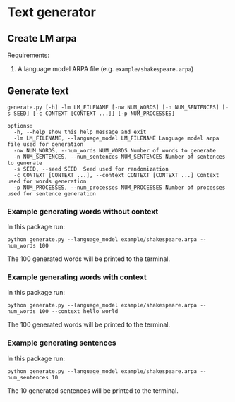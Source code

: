 # Text generator

## Create LM arpa

Requirements:

1. A language model ARPA file (e.g. `example/shakespeare.arpa`)

## Generate text

```
generate.py [-h] -lm LM_FILENAME [-nw NUM_WORDS] [-n NUM_SENTENCES] [-s SEED] [-c CONTEXT [CONTEXT ...]] [-p NUM_PROCESSES]

options:
  -h, --help show this help message and exit
  -lm LM_FILENAME, --language_model LM_FILENAME Language model arpa file used for generation
  -nw NUM_WORDS, --num_words NUM_WORDS Number of words to generate
  -n NUM_SENTENCES, --num_sentences NUM_SENTENCES Number of sentences to generate
  -s SEED, --seed SEED  Seed used for randomization
  -c CONTEXT [CONTEXT ...], --context CONTEXT [CONTEXT ...] Context used for words generation
  -p NUM_PROCESSES, --num_processes NUM_PROCESSES Number of processes used for sentence generation
```

### Example generating words without context

In this package run:

```
python generate.py --language_model example/shakespeare.arpa --num_words 100
```

The 100 generated words will be printed to the terminal.

### Example generating words with context

In this package run:

```
python generate.py --language_model example/shakespeare.arpa --num_words 100 --context hello world
```

The 100 generated words will be printed to the terminal.

### Example generating sentences

In this package run:

```
python generate.py --language_model example/shakespeare.arpa --num_sentences 10
```

The 10 generated sentences will be printed to the terminal.
